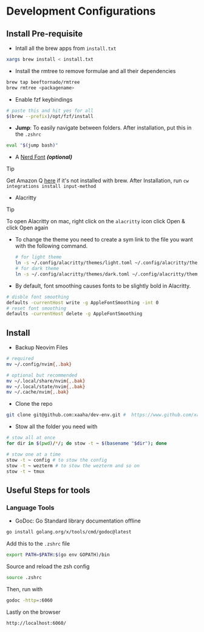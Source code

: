 # Development Configurations

## Install Pre-requisite

- Intall all the brew apps from `install.txt`

```bash
xargs brew install < install.txt
```

- Install the rmtree to remove formulae and all their dependencies

```bash
brew tap beeftornado/rmtree
brew rmtree <packagename>
```

- Enable fzf keybindings

```bash
# paste this and hit yes for all
$(brew --prefix)/opt/fzf/install
```

- **Jump**: To easily navigate between folders. After installation, put this in the `.zshrc`

```bash
eval "$(jump bash)"
```

- A [Nerd Font](https://www.nerdfonts.com/) **_(optional)_**

> [!TIP]
> Get Amazon Q [here](https://aws.amazon.com/codewhisperer/resources/#Getting_started/) if it's not installed with brew.
> After Installation, run `cw integrations install input-method`

- Alacritty

> [!TIP]
> To open Alacritty on mac, right click on the `alacritty` icon click Open & click Open again

- To change the theme you need to create a sym link to the file you want with the following command.

  ```bash
  # for light theme
  ln -s ~/.config/alacritty/themes/light.toml ~/.config/alacritty/themes/my_theme.toml
  # for dark theme
  ln -s ~/.config/alacritty/themes/dark.toml ~/.config/alacritty/themes/my_theme.toml
  ```

- By default, font smoothing causes fonts to be slightly bold in Alacritty.

```bash
# disble font smoothing
defaults -currentHost write -g AppleFontSmoothing -int 0
# reset font smoothing
defaults -currentHost delete -g AppleFontSmoothing
```

## Install

- Backup Neovim Files

```bash
# required
mv ~/.config/nvim{,.bak}

# optional but recommended
mv ~/.local/share/nvim{,.bak}
mv ~/.local/state/nvim{,.bak}
mv ~/.cache/nvim{,.bak}
```

- Clone the repo

```bash
git clone git@github.com:xaaha/dev-env.git #  https://www.github.com/xaaha/dev-env
```

- Stow all the folder you need with

```bash
# stow all at once
for dir in $(pwd)/*/; do stow -t ~ $(basename "$dir"); done
```

```bash
# stow one at a time
stow -t ~ config # to stow the config
stow -t ~ wezterm # to stow the wezterm and so on
stow -t ~ tmux
```

## Useful Steps for tools

### Language Tools

- GoDoc: Go Standard library documentation offline

```bash
go install golang.org/x/tools/cmd/godoc@latest
```

Add this to the `.zshrc` file

```bash
export PATH=$PATH:$(go env GOPATH)/bin
```

Source and reload the zsh config

```bash
source .zshrc
```

Then, run with

```bash
godoc -http=:6060
```

Lastly on the browser

```bash
http://localhost:6060/
```
